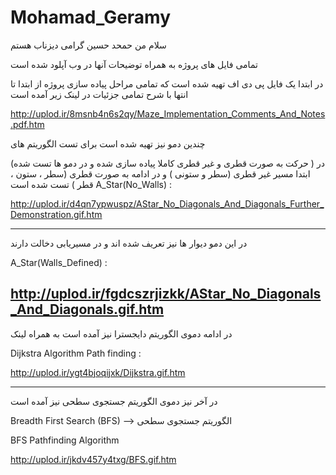 # Mohamad_Geramy


سلام من حمحد حسین گرامی دیزناب هستم 

تمامی فایل های پروژه به همراه توضیحات آنها در وب آپلود شده است 

در ابتدا یک فایل پی دی اف تهیه شده است که تمامی مراحل پیاده سازی پروژه از ابتدا تا انتها 
با شرح تمامی جزئیات در لینک زیر آمده است 

http://uplod.ir/8msnb4n6s2qy/Maze_Implementation_Comments_And_Notes.pdf.htm

چندین دمو نیز تهیه شده است برای تست الگوریتم های  

(حرکت به صورت قطری و غیر قطری کاملا پیاده سازی شده و در دمو ها تست شده )
در ابتدا مسیر غیر قطری (سطر و ستونی ) و در ادامه به صورت قطری (سطر ، ستون ، قطر ) تست شده است
A_Star(No_Walls) : 

http://uplod.ir/d4qn7ypwuspz/AStar_No_Diagonals_And_Diagonals_Further_Demonstration.gif.htm


--------------------------------------------------------------------------------------------

در این دمو دیوار ها نیز تعریف شده اند و در مسیریابی دخالت دارند 

A_Star(Walls_Defined) : 

http://uplod.ir/fgdcszrjizkk/AStar_No_Diagonals_And_Diagonals.gif.htm
--------------------------------------------------------------------------------------------
در ادامه دموی الگوریتم دایجسترا نیز آمده است به همراه لینک 

Dijkstra Algorithm Path finding : 

http://uplod.ir/ygt4bjoqijxk/Dijkstra.gif.htm

--------------------------------------------------------------------------------------------

در آخر نیز دموی الگوریتم جستجوی سطحی نیز آمده است 

Breadth First Search (BFS) --> الگوریتم جستجوی سطحی 

BFS Pathfinding Algorithm 

http://uplod.ir/jkdv457y4txg/BFS.gif.htm









